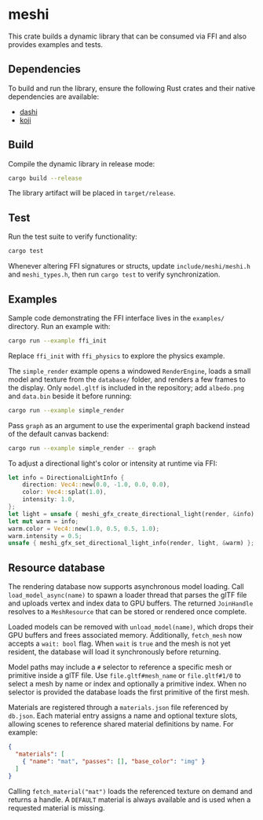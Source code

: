 # meshi

This crate builds a dynamic library that can be consumed via FFI and also provides examples and tests.

## Dependencies

To build and run the library, ensure the following Rust crates and their native dependencies are available:

- [dashi](https://github.com/JordanHendl/dashi)
- [koji](https://github.com/JordanHendl/koji)

## Build

Compile the dynamic library in release mode:

```bash
cargo build --release
```

The library artifact will be placed in `target/release`.

## Test

Run the test suite to verify functionality:

```bash
cargo test
```

Whenever altering FFI signatures or structs, update `include/meshi/meshi.h` and `meshi_types.h`, then run `cargo test` to verify synchronization.

## Examples

Sample code demonstrating the FFI interface lives in the `examples/` directory. Run an example with:

```bash
cargo run --example ffi_init
```

Replace `ffi_init` with `ffi_physics` to explore the physics example.

The `simple_render` example opens a windowed `RenderEngine`, loads a small
model and texture from the `database/` folder, and renders a few frames to the
display. Only `model.gltf` is included in the repository; add `albedo.png` and
`data.bin` beside it before running:

```bash
cargo run --example simple_render
```

Pass `graph` as an argument to use the experimental graph backend instead of
the default canvas backend:

```bash
cargo run --example simple_render -- graph
```

To adjust a directional light's color or intensity at runtime via FFI:

```rust
let info = DirectionalLightInfo {
    direction: Vec4::new(0.0, -1.0, 0.0, 0.0),
    color: Vec4::splat(1.0),
    intensity: 1.0,
};
let light = unsafe { meshi_gfx_create_directional_light(render, &info) };
let mut warm = info;
warm.color = Vec4::new(1.0, 0.5, 0.5, 1.0);
warm.intensity = 0.5;
unsafe { meshi_gfx_set_directional_light_info(render, light, &warm) };
```

## Resource database

The rendering database now supports asynchronous model loading. Call
`load_model_async(name)` to spawn a loader thread that parses the glTF file and
uploads vertex and index data to GPU buffers. The returned `JoinHandle`
resolves to a `MeshResource` that can be stored or rendered once complete.

Loaded models can be removed with `unload_model(name)`, which drops their GPU
buffers and frees associated memory. Additionally, `fetch_mesh` now accepts a
`wait: bool` flag. When `wait` is `true` and the mesh is not yet resident, the
database will load it synchronously before returning.

Model paths may include a `#` selector to reference a specific mesh or
primitive inside a glTF file. Use `file.gltf#mesh_name` or
`file.gltf#1/0` to select a mesh by name or index and optionally a
primitive index. When no selector is provided the database loads the first
primitive of the first mesh.

Materials are registered through a `materials.json` file referenced by
`db.json`. Each material entry assigns a name and optional texture slots,
allowing scenes to reference shared material definitions by name. For
example:

```json
{
  "materials": [
    { "name": "mat", "passes": [], "base_color": "img" }
  ]
}
```

Calling `fetch_material("mat")` loads the referenced texture on demand and
returns a handle. A `DEFAULT` material is always available and is used when a
requested material is missing.

